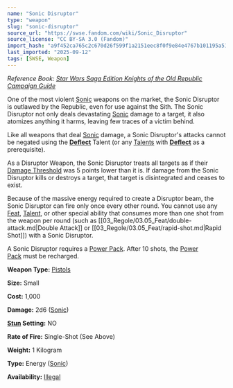 ```yaml
---
name: "Sonic Disruptor"
type: "weapon"
slug: "sonic-disruptor"
source_url: "https://swse.fandom.com/wiki/Sonic_Disruptor"
source_license: "CC BY-SA 3.0 (Fandom)"
import_hash: "a9f452ca765c2c670d26f599f1a2151eec8f0f9e84e4767b101195a514f67cf7"
last_imported: "2025-09-12"
tags: [SWSE, Weapon]
---
```

*Reference Book:* *[Star Wars Saga Edition Knights of the Old Republic Campaign Guide](https://swse.fandom.com/wiki/Star_Wars_Saga_Edition_Knights_of_the_Old_Republic_Campaign_Guide)*

One of the most violent [Sonic](https://swse.fandom.com/wiki/Sonic) weapons on the market, the Sonic Disruptor is outlawed by the Republic, even for use against the Sith. The Sonic Disruptor not only deals devastating [Sonic](https://swse.fandom.com/wiki/Sonic) damage to a target, it also atomizes anything it harms, leaving few traces of a victim behind.

Like all weapons that deal [Sonic](https://swse.fandom.com/wiki/Sonic) damage, a Sonic Disruptor's attacks cannot be negated using the **[Deflect](https://swse.fandom.com/wiki/Deflect)** Talent (or any [Talents](https://swse.fandom.com/wiki/Talents) with **[Deflect](https://swse.fandom.com/wiki/Deflect)** as a prerequisite).

As a Disruptor Weapon, the Sonic Disruptor treats all targets as if their [Damage Threshold](https://swse.fandom.com/wiki/Damage_Threshold) was 5 points lower than it is. If damage from the Sonic Disruptor kills or destroys a target, that target is disintegrated and ceases to exist.

Because of the massive energy required to create a Disruptor beam, the Sonic Disruptor can fire only once every other round. You cannot use any [Feat](https://swse.fandom.com/wiki/Feat), [Talent](https://swse.fandom.com/wiki/Talent), or other special ability that consumes more than one shot from the weapon per round (such as [[03_Regole/03.05_Feat/double-attack.md|Double Attack]] or [[03_Regole/03.05_Feat/rapid-shot.md|Rapid Shot]]) with a Sonic Disruptor.

A Sonic Disruptor requires a [Power Pack](https://swse.fandom.com/wiki/Power_Pack). After 10 shots, the [Power Pack](https://swse.fandom.com/wiki/Power_Pack) must be recharged.

**Weapon Type:** [Pistols](https://swse.fandom.com/wiki/Pistols)

**Size:** Small

**Cost:** 1,000

**Damage:** 2d6 ([Sonic](https://swse.fandom.com/wiki/Sonic))

**[Stun](https://swse.fandom.com/wiki/Stun) Setting:** NO

**Rate of Fire:** Single-Shot (See Above)

**Weight:** 1 Kilogram

**Type:** Energy ([Sonic](https://swse.fandom.com/wiki/Sonic))

**Availability:** [Illegal](https://swse.fandom.com/wiki/Illegal)